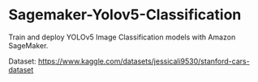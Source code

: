 # Sagemaker-Yolov5-Classification
Train and deploy YOLOv5 Image Classification models with Amazon SageMaker.

Dataset: https://www.kaggle.com/datasets/jessicali9530/stanford-cars-dataset

